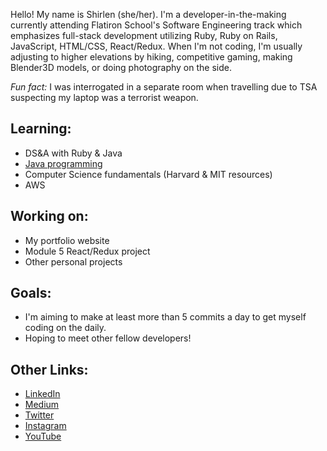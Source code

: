 Hello! My name is Shirlen (she/her). I'm a developer-in-the-making currently attending Flatiron School's Software Engineering track 
which emphasizes full-stack development utilizing Ruby, Ruby on Rails, JavaScript, HTML/CSS, React/Redux. When I'm not coding, I'm
usually adjusting to higher elevations by hiking, competitive gaming, making Blender3D models, or doing photography on the side.

_Fun fact:_ I was interrogated in a separate room when travelling due to TSA suspecting my laptop was a terrorist weapon.

## Learning:

* DS&A with Ruby & Java
* [Java programming](https://www.github.com/Ro5hi/studying_java)
* Computer Science fundamentals (Harvard & MIT resources)
* AWS

## Working on:

* My portfolio website
* Module 5 React/Redux project
* Other personal projects

## Goals:

* I'm aiming to make at least more than 5 commits a day to get myself coding on the daily.
* Hoping to meet other fellow developers!

## Other Links:

* [LinkedIn](https://www.linkedin.com/in/shirlend)
* [Medium](https://www.lendeta.medium.com)
* [Twitter](https://www.twitter.com/len_deta)
* [Instagram](https://www.instagram.com/_sceptral_)
* [YouTube](https://www.youtube.com/channel/UC_0nik4oj1T1Q160XVr0ZlA)
